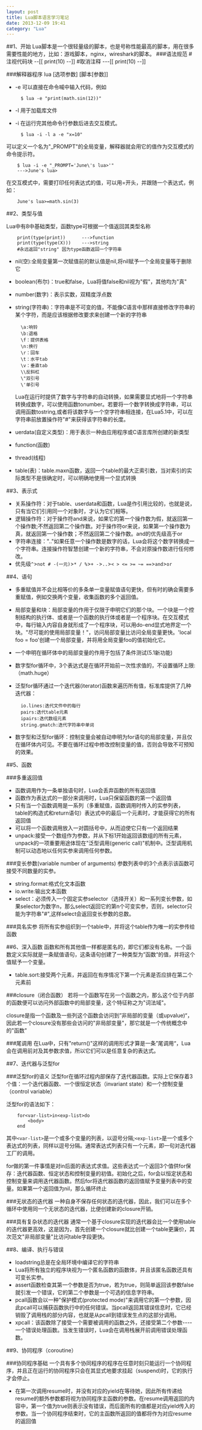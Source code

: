```yaml
---
layout: post
title: Lua脚本语言学习笔记
date: 2013-12-09 19:41
category: "Lua"
---
```


##1、开始
Lua脚本是一个很轻量级的脚本，也是号称性能最高的脚本，用在很多需要性能的地方，比如：游戏脚本，nginx，wireshark的脚本。
###语法规范
        #注视代码块
        --[[
            print(10)
        --]]
        #取消注释
        ---[[
            print(10)
        --]]
        
###解释器程序
lua [选项参数] [脚本[参数]]
* -e 可以直接在命令喊中输入代码，例如

        $ lua -e "print(math.sin(12))"
 
* -l 用于加载库文件
* -i 在运行完其他命令行参数后进去交互模式。
        
        $ lua -i -l a -e "x=10"

可以定义一个名为"_PROMPT"的全局变量，解释器就会用它的值作为交互模式的命令提示符。

        $ lua -i -e "_PROMPT='June\'s lua>'"
        --->June's lua>

在交互模式中，需要打印任何表达式的值，可以用=开头，并跟随一个表达式，例如：

        June's lua>=math.sin(3)
        
##2、类型与值

Lua中有8中基础类型，函数type可根据一个值返回其类型名称
        
        print(type(print))      --->function
        print(type(type(X)))    --->string
        #永远返回"string" 因为type函数返回一个字符串
        
* nil(空):全局变量第一次赋值前的默认值是nil,将nil赋予一个全局变量等于删除它
* boolean(布尔)：true和false，Lua将值false和nil视为"假"，其他均为"真"
* number(数字)：表示实数，双精度浮点数
* string(字符串)：字符串是不可变的值，不能像C语言中那样直接修改字符串的某个字符，而是应该根据修改要求来创建一个新的字符串
        
        \a:响铃
        \b:退格
        \f：提供表格
        \n:换行
        \r：回车
        \t：水平tab
        \v：垂直tab
        \\反斜杠
        \"双引号
        \'单引号
        
  Lua在运行时提供了数字与字符串的自动转换，如果需要显式地将一个字符串转换成数字，可以使用函数tonumber。若要将一个数字转换成字符串，可以调用函数tostring,或者将该数字与一个空字符串相连接，在Lua5.1中，可以在字符串前放置操作符"#"来获得该字符串的长度。
  
* uerdata(自定义类型)：用于表示一种由应用程序或C语言库所创建的新类型
* function(函数)
* thread(线程)
* table(表)：table.maxn函数，返回一个table的最大正索引数，当对索引的实际类型不是很确定时，可以明确地使用一个显式转换
        
##3、表示式
* 关系操作符：对于table、userdata和函数，Lua是作引用比较的，也就是说，只有当它们引用同一个对象时，才认为它们相等。
* 逻辑操作符：对于操作符and来说，如果它的第一个操作数为假，就返回第一个操作数;不然返回第二个操作数。对于操作符or来说，如果第一个操作数为真，就返回第一个操作数；不然返回第二个操作数。and的优先级高于or
* 字符串连接：".."如果任意一个操作数是数字的话，Lua会将这个数字转换成一个字符串。连接操作符智慧创建一个新的字符串，不会对原操作数进行任何修改。
* 优先级`^`>`not # -(一元)`>`* / %`>`+ -`>`..`>`< > <= >= ~= ==`>`and`>`or`

##4、语句
* 多重赋值并不会比相等价的多条单一变量赋值语句更快，但有时的确会需要多重赋值，例如交换两个变量，收集函数的多个返回值。
* 局部变量和块：局部变量的作用于仅限于申明它们的那个块。一个块是一个控制结构的执行体、或者是一个函数的执行体或者是一个程序块。在交互模式中，每行输入内容自身就形成了一个程序块，可以用do-end显式地界定一个块。"尽可能的使用局部变量！"，访问局部变量比访问全局变量更快。'local foo = foo'创建一个局部变量，并将用全局变量foo的值初始化它。
* 一个申明在循环体中的局部变量的作用于包括了条件测试(5.1新功能)
* 数字型for循环中，3个表达式是在循环开始前一次性求值的，不设置循环上限:（math.huge）
* 泛型for循环通过一个迭代器(iterator)函数来遍历所有值，标准库提供了几种迭代器：

        io.lines:迭代文件中的每行
        pairs:迭代table元素
        ipairs:迭代数组元素
        string.gmatch:迭代字符串中单词
   
* 数字型和泛型for循环：控制变量会被自动申明为for语句的局部变量，并且仅在循环体内可见。不要在循环过程中修改控制变量的值，否则会导致不可预知的效果。

##5、函数

###多重返回值
* 函数调用作为一条单独语句时，Lua会丢弃函数的所有返回值
* 函数作为表达式的一部分来调用时，Lua只保留函数的第一个返回值
* 只有当一个函数调用是一系列（多重赋值，函数调用时传入的实参列表，table的构造式和return语句）表达式中的最后一个元素时，才能获得它的所有返回值
* 可以将一个函数调用放入一对圆括号中，从而迫使它只有一个返回结果
* unpack:接受一个数组作为参数，并从下标1开始返回该数组的所有元素，unpack的一项重要用途体现在"泛型调用(generic call)"机制中。泛型调用机制可以动态地以任何实参来调用任何参数。

###变长参数(variable number of arguments)
参数列表中的3个点表示该函数可接受不同数量的实参。

* string.format:格式化文本函数
* io.write:输出文本函数
* select：必须传入一个固定实参selector（选择开关）和一系列变长参数，如果selector为数字n，那么select返回它的第n个可变实参，否则，selector只能为字符串"#",这样select会返回变长参数的总数。

###具名实参
将所有实参组织到一个table中，并将这个table作为唯一的实参传给函数

##6、深入函数
函数和所有其他值一样都是匿名的，即它们都没有名称。一个函数定义实际就是一条赋值语句，这条语句创建了一种类型为”函数“的值，并将这个值赋予一个变量。

* table.sort:接受两个元素，并返回在有序情况下第一个元素是否应排在第二个元素前

###closure（闭合函数）
若将一个函数写在另一个函数之内，那么这个位于内部的函数便可以访问外部函数中的局部变量，这个特征称之为"词法域"。

closure是指一个函数及一些列这个函数会访问到”非局部的变量（或upvalue)“，因此若一个closure没有那些会访问的"非局部变量"，那它就是一个传统概念中的"函数"

###尾调用
在Lua中，只有"return<func>(<args>)"这样的调用形式才算是一条”尾调用“，Lua会在调用前对<func>及其参数求值，所以它们可以是任意复杂的表达式。

##7、迭代器与泛型for

###泛型for的语义
泛型for在循环过程内部保存了迭代器函数。实际上它保存着3个值：一个迭代器函数、一个很恒定状态（invariant state）和一个控制变量（control variable）

泛型for的语法如下：

        for<var-list>in<exp-list>do
            <body>
        end
        
其中`<var-list>`是一个或多个变量的列表，以逗号分隔;`<exp-list>`是一个或多个表达式的列表，同样以逗号分隔。通常表达式列表只有一个元素，即一句对迭代器工厂的调用。

for做的第一件事情是对in后面的表达式求值。这些表达式一个返回3个值供for保存：迭代器函数、恒定状态和控制变量的初值。初始化之后，for会以恒定状态和控制变量来调用迭代器函数。然后for将迭代器函数的返回值赋予变量列表中的变量。如果第一个返回值为nil，那么循环终止

###无状态的迭代器
一种自身不保存任何状态的迭代器，因此，我们可以在多个循环中使用同一个无状态的迭代器，比便创建新的closure开销。

###具有复杂状态的迭代器
通常一个基于closure实现的迭代器会比一个使用table的迭代器更高效，这是因为，首先创建一个closure就比创建一个table更廉价，其次范文"非局部变量"比访问table字段更快。

##8、编译、执行与错误

* loadstring总是在全局环境中编译它的字符串
* Lua将所有独立的程序块视为一个匿名函数的函数体，并且该匿名函数还具有可变长实参。
* assert函数检查其第一个参数是否为true，若为true，则简单返回该参数false就引发一个错误，它的第二个参数是一个可选的信息字符串。
* pcall函数会以一种"保护模式(protected mode)"来调用它的第一个参数，因此pcall可以捕获函数执行中的任何错误。当pcall返回其错误信息时，它已经销毁了调用栈的部分内容，也就是从pcall到错误发生点的这部分调用。
* xpcall：该函数除了接受一个需要被调用的函数之外，还接受第二个参数----一个错误处理函数。当发生错误时，Lua会在调用栈展开前调用错误处理函数。

##9、协同程序（coroutine）

###协同程序基础
一个具有多个协同程序的程序在任意时刻只能运行一个协同程序，并且正在运行的协同程序只会在其显式地要求挂起（suspend)时，它的执行才会停止。

* 在第一次调用resume时，并没有对应的yield在等待她，因此所有传递给resume的额外参数都将视为协同程序主函数的参数。在resume调用返回的内容中，第一个值为true则表示没有错误，而后面所有的值都是对应yield传入的参数。当一个协同程序结束时，它的主函数所返回的值都将作为对应resume的返回值
